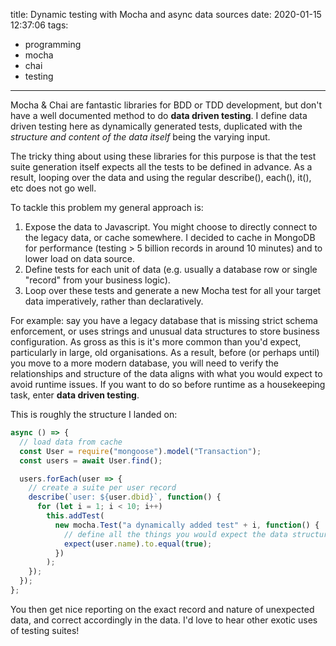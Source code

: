 title: Dynamic testing with Mocha and async data sources
date: 2020-01-15 12:37:06
tags:

- programming
- mocha
- chai
- testing

---

Mocha & Chai are fantastic libraries for BDD or TDD development, but don't have a well documented method to do **data driven testing**. I define data driven testing here as dynamically generated tests, duplicated with the _structure and content of the data itself_ being the varying input.

The tricky thing about using these libraries for this purpose is that the test suite generation itself expects all the tests to be defined in advance. As a result, looping over the data and using the regular describe(), each(), it(), etc does not go well.

<!-- more -->

To tackle this problem my general approach is:

1. Expose the data to Javascript. You might choose to directly connect to the legacy data, or cache somewhere. I decided to cache in MongoDB for performance (testing > 5 billion records in around 10 minutes) and to lower load on data source.
2. Define tests for each unit of data (e.g. usually a database row or single "record" from your business logic).
3. Loop over these tests and generate a new Mocha test for all your target data imperatively, rather than declaratively.

For example: say you have a legacy database that is missing strict schema enforcement, or uses strings and unusual data structures to store business configuration. As gross as this is it's more common than you'd expect, particularly in large, old organisations. As a result, before (or perhaps until) you move to a more modern database, you will need to verify the relationships and structure of the data aligns with what you would expect to avoid runtime issues. If you want to do so before runtime as a housekeeping task, enter **data driven testing**.

This is roughly the structure I landed on:

```javascript
async () => {
  // load data from cache
  const User = require("mongoose").model("Transaction");
  const users = await User.find();

  users.forEach(user => {
    // create a suite per user record
    describe(`user: ${user.dbid}`, function() {
      for (let i = 1; i < 10; i++)
        this.addTest(
          new mocha.Test("a dynamically added test" + i, function() {
            // define all the things you would expect the data structure to match
            expect(user.name).to.equal(true);
          })
        );
    });
  });
};
```

You then get nice reporting on the exact record and nature of unexpected data, and correct accordingly in the data. I'd love to hear other exotic uses of testing suites!
